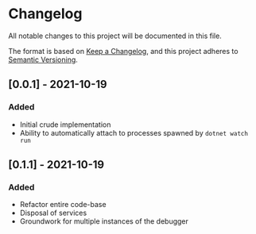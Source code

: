 # Changelog

All notable changes to this project will be documented in this file.

The format is based on [Keep a Changelog](https://keepachangelog.com/en/1.0.0/),
and this project adheres to [Semantic Versioning](https://semver.org/spec/v2.0.0.html).

## [0.0.1] - 2021-10-19

### Added

- Initial crude implementation
- Ability to automatically attach to processes spawned by `dotnet watch run`

## [0.1.1] - 2021-10-19

### Added

- Refactor entire code-base
- Disposal of services
- Groundwork for multiple instances of the debugger
